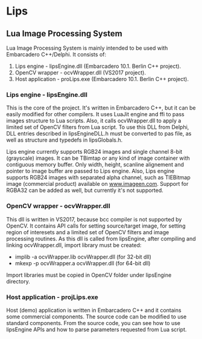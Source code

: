# Lips
## Lua Image Processing System
Lua Image Processing System is mainly intended to be used with Embarcadero C++/Delphi.
It consists of: 
1. Lips engine - lipsEngine.dll (Embarcadero 10.1. Berlin C++ project).    
2. OpenCV wrapper - ocvWrapper.dll (VS2017 project).
3. Host application - proLips.exe (Embarcadero 10.1. Berlin C++ project).

### Lips engine - lipsEngine.dll
This is the core of the project. It's written in Embarcadero C++, but it can be easily modified for other compilers. It uses LuaJit  engine and ffi to pass images structure to Lua scripts. Also, it calls ocvWrapper.dll to apply a limited set of OpenCV filters from Lua script. To use this DLL from Delphi, DLL entries described in lipsEngineDLL.h must be converted to pas file, as well as structure and typedefs in lipsGlobals.h.

Lips engine currently supports RGB24 images and single channel 8-bit (grayscale) images. It can be TBimtap or any kind of image container with contiguous memory buffer. Only width, height, scanline alignement and pointer to image buffer are passed to Lips engine. Also, Lips engine supports RGB24 images with separated alpha channel, such as TIEBitmap image  (commercial product) available on www.imageen.com. Support for RGBA32 can be added as well, but currently it's not supported.

### OpenCV wrapper - ocvWrapper.dll
This dll is written in VS2017, because bcc compiler is not supported by OpenCV. It contains API calls for setting source/target image, for setting region of interesets and a limited set of OpenCV filters and image processing routines. As this dll is called from lipsEngine, after compiling and linking ocvWrapper.dll, import library must be created:

- implib -a ocvWrapper.lib ocvWrapper.dll (for 32-bit dll)
- mkexp -p ocvWrapper.a ocvWrapper.dll (for 64-bit dll)

Import libraries must be copied in OpenCV folder under lipsEngine directory.

### Host application - projLips.exe
Host (demo) application is written in Embarcadero C++ and it contains some commercial components. The source code can be modified to use standard components. From the source code, you can see how to use lipsEngine APIs and how to parse parameters requested from Lua script.
